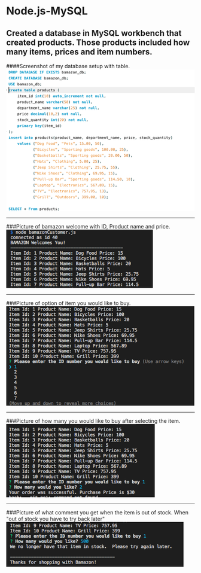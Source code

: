 # Node.js-MySQL

## Created a database in MySQL workbench that created products. Those products included how many items, prices and item numbers. 

####Screenshot of my database setup with table.
![Database Screenshot](./images/database3.png)

----------------------------------------------
###Picture of bamazon welcome with ID, Product name and price.
![bamazon Screenshot](./images/bamazon.png)


----------------------------------------------
###Picture of option of item you would like to buy.
![bamazon Screenshot](./images/bamazon2.png)


----------------------------------------------
###Picture of how many you would like to buy after selecting the item.
![bamazon Screenshot](./images/bamazon3.png)

----------------------------------------------
###Picture of what comment you get when the item is out of stock. When "out of stock you have to try back later"
![bamazon Screenshot](./images/bamazon4.png)


